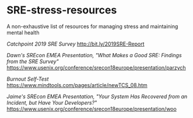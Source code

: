 # SRE-stress-resources
A non-exhaustive list of resources for managing stress and maintaining mental health

*Catchpoint 2019 SRE Survey*
http://bit.ly/2019SRE-Report

*Dawn's SREcon EMEA Presentation, "What Makes a Good SRE: Findings from the SRE Survey"*
https://www.usenix.org/conference/srecon18europe/presentation/parzych

*Burnout Self-Test*
https://www.mindtools.com/pages/article/newTCS_08.htm

*Jaime's SREcon EMEA Presentation, "Your System Has Recovered from an Incident, but Have Your Developers?"*
https://www.usenix.org/conference/srecon18europe/presentation/woo
